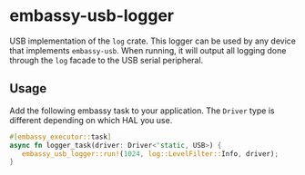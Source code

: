 # embassy-usb-logger

USB implementation of the `log` crate. This logger can be used by any device that implements `embassy-usb`. When running,
it will output all logging done through the `log` facade to the USB serial peripheral.

## Usage

Add the following embassy task to your application. The `Driver` type is different depending on which HAL you use.

```rust
#[embassy_executor::task]
async fn logger_task(driver: Driver<'static, USB>) {
   embassy_usb_logger::run!(1024, log::LevelFilter::Info, driver);
}
```
